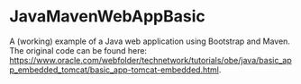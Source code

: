 # JavaMavenWebAppBasic
A (working) example of a Java web application using Bootstrap and Maven. The original code can be found here: https://www.oracle.com/webfolder/technetwork/tutorials/obe/java/basic_app_embedded_tomcat/basic_app-tomcat-embedded.html.
